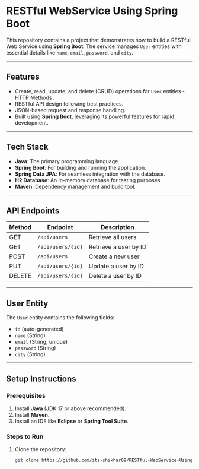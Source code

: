 # RESTful WebService Using Spring Boot

This repository contains a project that demonstrates how to build a RESTful Web Service using **Spring Boot**. The service manages `User` entities with essential details like `name`, `email`, `password`, and `city`.

---

## **Features**
- Create, read, update, and delete (CRUD) operations for `User` entities - HTTP Methods .
- RESTful API design following best practices.
- JSON-based request and response handling.
- Built using **Spring Boot**, leveraging its powerful features for rapid development.

---

## **Tech Stack**
- **Java**: The primary programming language.
- **Spring Boot**: For building and running the application.
- **Spring Data JPA**: For seamless integration with the database.
- **H2 Database**: An in-memory database for testing purposes.
- **Maven**: Dependency management and build tool.

---

## **API Endpoints**

| Method | Endpoint            | Description               |
|--------|---------------------|---------------------------|
| GET    | `/api/users`        | Retrieve all users        |
| GET    | `/api/users/{id}`   | Retrieve a user by ID     |
| POST   | `/api/users`        | Create a new user         |
| PUT    | `/api/users/{id}`   | Update a user by ID       |
| DELETE | `/api/users/{id}`   | Delete a user by ID       |

---

## **User Entity**
The `User` entity contains the following fields:

- `id` (auto-generated)
- `name` (String)
- `email` (String, unique)
- `password` (String)
- `city` (String)

---

## **Setup Instructions**

### **Prerequisites**
1. Install **Java** (JDK 17 or above recommended).
2. Install **Maven**.
3. Install an IDE like **Eclipse** or **Spring Tool Suite**.

### **Steps to Run**
1. Clone the repository:
   ```bash
   git clone https://github.com/its-shikhar89/RESTful-WebService-Using-Spring-Boot.git
